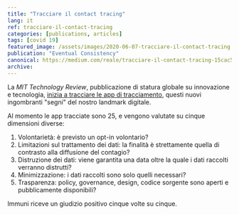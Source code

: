 ```yaml
---
title: "Tracciare il contact tracing"
lang: it
ref: tracciare-il-contact-tracing
categories: [publications, articles]
tags: [covid 19]
featured_image: /assets/images/2020-06-07-tracciare-il-contact-tracing.png
publication: "Eventual Consistency"
canonical: https://medium.com/reale/tracciare-il-contact-tracing-15cac500ff7e
archive:
---
```


La *MIT Technology Review*, pubblicazione di statura globale su innovazione e tecnologia, [inizia a tracciare le app di tracciamento](https://www.technologyreview.com/2020/05/07/1000961/launching-mittr-covid-tracing-tracker/), questi nuovi ingombranti "segni" del nostro landmark digitale.

Al momento le app tracciate sono 25, e vengono valutate su cinque dimensioni diverse:

1.  Volontarietà: è previsto un opt-in volontario?
2.  Limitazioni sul trattamento dei dati: la finalità è strettamente quella di contrasto alla diffusione del contagio?
3.  Distruzione dei dati: viene garantita una data oltre la quale i dati raccolti verranno distrutti?
4.  Minimizzazione: i dati raccolti sono solo quelli necessari?
5.  Trasparenza: policy, governance, design, codice sorgente sono aperti e pubblicamente disponibili?

Immuni riceve un giudizio positivo cinque volte su cinque.
